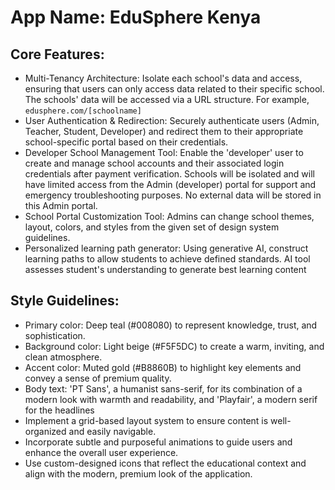 # **App Name**: EduSphere Kenya

## Core Features:

- Multi-Tenancy Architecture: Isolate each school's data and access, ensuring that users can only access data related to their specific school. The schools' data will be accessed via a URL structure. For example, `edusphere.com/[schoolname]`
- User Authentication & Redirection: Securely authenticate users (Admin, Teacher, Student, Developer) and redirect them to their appropriate school-specific portal based on their credentials.
- Developer School Management Tool: Enable the 'developer' user to create and manage school accounts and their associated login credentials after payment verification. Schools will be isolated and will have limited access from the Admin (developer) portal for support and emergency troubleshooting purposes. No external data will be stored in this Admin portal.
- School Portal Customization Tool: Admins can change school themes, layout, colors, and styles from the given set of design system guidelines.
- Personalized learning path generator: Using generative AI, construct learning paths to allow students to achieve defined standards. AI tool assesses student's understanding to generate best learning content

## Style Guidelines:

- Primary color: Deep teal (#008080) to represent knowledge, trust, and sophistication.
- Background color: Light beige (#F5F5DC) to create a warm, inviting, and clean atmosphere.
- Accent color: Muted gold (#B8860B) to highlight key elements and convey a sense of premium quality.
- Body text: 'PT Sans', a humanist sans-serif, for its combination of a modern look with warmth and readability, and 'Playfair', a modern serif for the headlines
- Implement a grid-based layout system to ensure content is well-organized and easily navigable.
- Incorporate subtle and purposeful animations to guide users and enhance the overall user experience.
- Use custom-designed icons that reflect the educational context and align with the modern, premium look of the application.